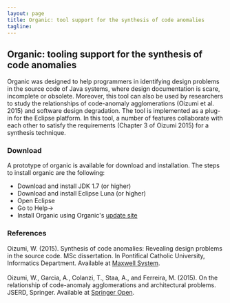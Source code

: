 ```yaml
---
layout: page
title: Organic: tool support for the synthesis of code anomalies
tagline:
---
```


## Organic: tooling support for the synthesis of code anomalies

Organic was designed to help programmers in identifying design problems in the source code of Java systems, where design documentation is scare, incomplete or obsolete. Moreover, this tool can also be used by researchers to study the relationships of code-anomaly agglomerations (Oizumi et al. 2015) and software design degradation. The tool is implemented as a plug-in for the Eclipse platform. In this tool, a number of features collaborate with each other to satisfy the requirements (Chapter 3 of Oizumi 2015) for a synthesis technique. 

### Download

A prototype of organic is available for download and installation. The steps to install organic are the following:

- Download and install JDK 1.7 (or higher) <br/>
- Download and install Eclipse Luna (or higher) <br/>
- Open Eclipse <br/>
- Go to Help->
- Install Organic using Organic's <a href="http://wnoizumi.github.io/organic/plugin">update site</a> <br/>


### References

Oizumi, W. (2015). Synthesis of code anomalies: Revealing design problems in the source code. MSc dissertation. In Pontifical Catholic University, Informatics Department. Available at <a href="http://www.maxwell.vrac.puc-rio.br/25718/25718.PDF">Maxwell System</a>.<br/>
<br/>
Oizumi, W., Garcia, A., Colanzi, T., Staa, A., and Ferreira, M. (2015). On the relationship of code-anomaly agglomerations and architectural problems. JSERD, Springer. Available at <a href="http://jserd.springeropen.com/articles/10.1186/s40411-015-0025-y">Springer Open</a>.<br/>










